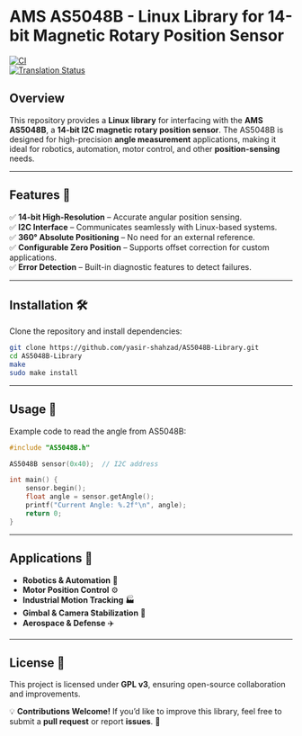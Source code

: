 # AMS AS5048B - Linux Library for 14-bit Magnetic Rotary Position Sensor

[![CI](https://github.com/oliexdev/openScale/actions/workflows/ci.yml/badge.svg)](https://github.com/oliexdev/openScale/actions/workflows/ci.yml)  
[![Translation Status](https://hosted.weblate.org/widgets/openscale/-/strings/svg-badge.svg)](https://hosted.weblate.org/engage/openscale/?utm_source=widget)  

## Overview  
This repository provides a **Linux library** for interfacing with the **AMS AS5048B**, a **14-bit I2C magnetic rotary position sensor**. The AS5048B is designed for high-precision **angle measurement** applications, making it ideal for robotics, automation, motor control, and other **position-sensing** needs.  

---

## Features 🚀  
✅ **14-bit High-Resolution** – Accurate angular position sensing.  
✅ **I2C Interface** – Communicates seamlessly with Linux-based systems.  
✅ **360° Absolute Positioning** – No need for an external reference.  
✅ **Configurable Zero Position** – Supports offset correction for custom applications.  
✅ **Error Detection** – Built-in diagnostic features to detect failures.  

---

## Installation 🛠️  
Clone the repository and install dependencies:  
```bash
git clone https://github.com/yasir-shahzad/AS5048B-Library.git  
cd AS5048B-Library  
make  
sudo make install  
```

---

## Usage 📖  
Example code to read the angle from AS5048B:  
```cpp
#include "AS5048B.h"

AS5048B sensor(0x40);  // I2C address

int main() {
    sensor.begin();
    float angle = sensor.getAngle();
    printf("Current Angle: %.2f°\n", angle);
    return 0;
}
```

---

## Applications 🔄  
- **Robotics & Automation** 🤖  
- **Motor Position Control** ⚙️  
- **Industrial Motion Tracking** 🏭  
- **Gimbal & Camera Stabilization** 🎥  
- **Aerospace & Defense** ✈️  

---

## License 📜  
This project is licensed under **GPL v3**, ensuring open-source collaboration and improvements.  

💡 **Contributions Welcome!** If you’d like to improve this library, feel free to submit a **pull request** or report **issues**. 🎯
